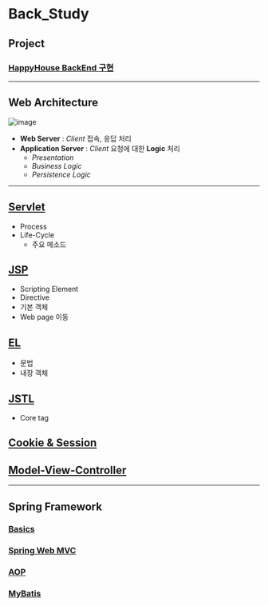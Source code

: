 # Back_Study
## Project
### [HappyHouse BackEnd 구현](https://github.com/ljiwoo59/HappyHouse_MVC/tree/master)

---

## Web Architecture
![image](https://user-images.githubusercontent.com/54715744/136359182-e991b350-ddcb-4fa2-b991-e51aaa36720f.png)
* **Web Server** : *Client* 접속, 응답 처리
* **Application Server** : *Client* 요청에 대한 **Logic** 처리
  * *Presentation*
  * *Business Logic*
  * *Persistence Logic*

---

## [Servlet](https://github.com/ljiwoo59/Back_Study/tree/main/Servlet)
* Process
* Life-Cycle
  * 주요 메소드

## [JSP](https://github.com/ljiwoo59/Back_Study/tree/main/JSP)
* Scripting Element
* Directive
* 기본 객체
* Web page 이동

## [EL](https://github.com/ljiwoo59/Back_Study/tree/main/EL)
* 문법
* 내장 객체

## [JSTL](https://github.com/ljiwoo59/Back_Study/tree/main/JSTL)
* Core tag

## [Cookie & Session](https://github.com/ljiwoo59/Back_Study/tree/main/Session_Cookie)

## [Model-View-Controller](https://github.com/ljiwoo59/Back_Study/tree/main/MVC)

---

## Spring Framework
### [Basics](https://github.com/ljiwoo59/Back_Study/tree/main/Spring/Basics)
### [Spring Web MVC](https://github.com/ljiwoo59/Back_Study/tree/main/Spring/MVC)
### [AOP](https://github.com/ljiwoo59/Back_Study/tree/main/Spring/AOP)
### [MyBatis](https://github.com/ljiwoo59/Back_Study/tree/main/Spring/MyBatis)
